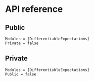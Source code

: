# API reference

## Public

```@autodocs
Modules = [DifferentiableExpectations]
Private = false
```

## Private

```@autodocs
Modules = [DifferentiableExpectations]
Public = false
```
